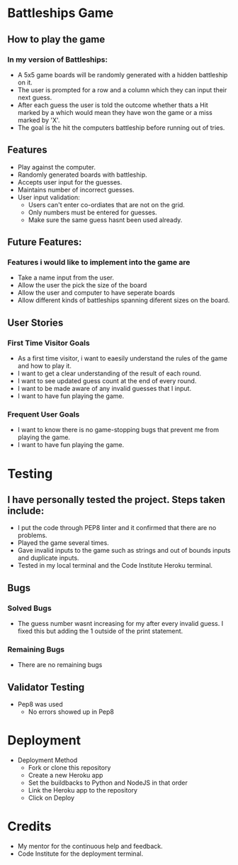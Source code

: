 # Battleships Game

## How to play the game
### In my version of Battleships:
- A 5x5 game boards will be randomly generated with a hidden battleship on it.
- The user is prompted for a row and a column which they can input their next guess.
- After each guess the user is told the outcome whether thats a Hit marked by a which would mean they have won the game or a miss marked by 'X'. 
- The goal is the hit the computers battleship before running out of tries.

## Features
- Play against the computer.
- Randomly generated boards with battleship.
- Accepts user input for the guesses.
- Maintains number of incorrect guesses.
- User input validation:
    - Users can't enter co-ordiates that are not on the grid.
    - Only numbers must be entered for guesses.
    - Make sure the same guess hasnt been used already.

## Future Features:
### Features i would like to implement into the game are
- Take a name input from the user.
- Allow the user the pick the size of the board
- Allow the user and computer to have seperate boards
- Allow different kinds of battleships spanning diferent sizes on the board.

## User Stories
### First Time Visitor Goals
- As a first time visitor, i want to eaesily understand the rules of the game and how to play it.
- I want to get a clear understanding of the result of each round.
- I want to see updated guess count at the end of every round.
- I want to be made aware of any invalid guesses that I input.
- I want to have fun playing the game.

### Frequent User Goals
- I want to know there is no game-stopping bugs that prevent me from playing the game.
- I want to have fun playing the game.

# Testing
## I have personally tested the project. Steps taken include:
- I put the code through PEP8 linter and it confirmed that there are no problems.
- Played the game several times.
- Gave invalid inputs to the game such as strings and out of bounds inputs and duplicate inputs.
- Tested in my local terminal and the Code Institute Heroku terminal.

## Bugs
### Solved Bugs
- The guess number wasnt increasing for my after every invalid guess. I fixed this but adding the 1 outside of the print statement.
### Remaining Bugs
- There are no remaining bugs

## Validator Testing
- Pep8 was used
    - No errors showed up in Pep8

# Deployment 
- Deployment Method
    - Fork or clone this repository
    - Create a new Heroku app
    - Set the buildbacks to Python and NodeJS in that order
    - Link the Heroku app to the repository
    - Click on Deploy

# Credits
- My mentor for the continuous help and feedback.
- Code Institute for the deployment terminal.

